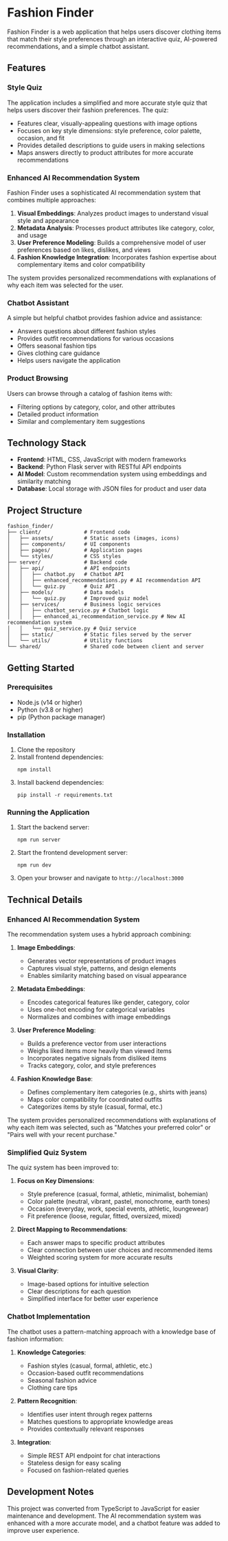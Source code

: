 # Fashion Finder

Fashion Finder is a web application that helps users discover clothing items that match their style preferences through an interactive quiz, AI-powered recommendations, and a simple chatbot assistant.

## Features

### Style Quiz
The application includes a simplified and more accurate style quiz that helps users discover their fashion preferences. The quiz:
- Features clear, visually-appealing questions with image options
- Focuses on key style dimensions: style preference, color palette, occasion, and fit
- Provides detailed descriptions to guide users in making selections
- Maps answers directly to product attributes for more accurate recommendations

### Enhanced AI Recommendation System
Fashion Finder uses a sophisticated AI recommendation system that combines multiple approaches:

1. **Visual Embeddings**: Analyzes product images to understand visual style and appearance
2. **Metadata Analysis**: Processes product attributes like category, color, and usage
3. **User Preference Modeling**: Builds a comprehensive model of user preferences based on likes, dislikes, and views
4. **Fashion Knowledge Integration**: Incorporates fashion expertise about complementary items and color compatibility

The system provides personalized recommendations with explanations of why each item was selected for the user.

### Chatbot Assistant
A simple but helpful chatbot provides fashion advice and assistance:
- Answers questions about different fashion styles
- Provides outfit recommendations for various occasions
- Offers seasonal fashion tips
- Gives clothing care guidance
- Helps users navigate the application

### Product Browsing
Users can browse through a catalog of fashion items with:
- Filtering options by category, color, and other attributes
- Detailed product information
- Similar and complementary item suggestions

## Technology Stack

- **Frontend**: HTML, CSS, JavaScript with modern frameworks
- **Backend**: Python Flask server with RESTful API endpoints
- **AI Model**: Custom recommendation system using embeddings and similarity matching
- **Database**: Local storage with JSON files for product and user data

## Project Structure

```
fashion_finder/
├── client/              # Frontend code
│   ├── assets/          # Static assets (images, icons)
│   ├── components/      # UI components
│   ├── pages/           # Application pages
│   └── styles/          # CSS styles
├── server/              # Backend code
│   ├── api/             # API endpoints
│   │   ├── chatbot.py   # Chatbot API
│   │   ├── enhanced_recommendations.py # AI recommendation API
│   │   └── quiz.py      # Quiz API
│   ├── models/          # Data models
│   │   └── quiz.py      # Improved quiz model
│   ├── services/        # Business logic services
│   │   ├── chatbot_service.py # Chatbot logic
│   │   ├── enhanced_ai_recommendation_service.py # New AI recommendation system
│   │   └── quiz_service.py # Quiz service
│   ├── static/          # Static files served by the server
│   └── utils/           # Utility functions
└── shared/              # Shared code between client and server
```

## Getting Started

### Prerequisites

- Node.js (v14 or higher)
- Python (v3.8 or higher)
- pip (Python package manager)

### Installation

1. Clone the repository
2. Install frontend dependencies:
   ```
   npm install
   ```
3. Install backend dependencies:
   ```
   pip install -r requirements.txt
   ```

### Running the Application

1. Start the backend server:
   ```
   npm run server
   ```
2. Start the frontend development server:
   ```
   npm run dev
   ```
3. Open your browser and navigate to `http://localhost:3000`

## Technical Details

### Enhanced AI Recommendation System

The recommendation system uses a hybrid approach combining:

1. **Image Embeddings**: 
   - Generates vector representations of product images
   - Captures visual style, patterns, and design elements
   - Enables similarity matching based on visual appearance

2. **Metadata Embeddings**:
   - Encodes categorical features like gender, category, color
   - Uses one-hot encoding for categorical variables
   - Normalizes and combines with image embeddings

3. **User Preference Modeling**:
   - Builds a preference vector from user interactions
   - Weighs liked items more heavily than viewed items
   - Incorporates negative signals from disliked items
   - Tracks category, color, and style preferences

4. **Fashion Knowledge Base**:
   - Defines complementary item categories (e.g., shirts with jeans)
   - Maps color compatibility for coordinated outfits
   - Categorizes items by style (casual, formal, etc.)

The system provides personalized recommendations with explanations of why each item was selected, such as "Matches your preferred color" or "Pairs well with your recent purchase."

### Simplified Quiz System

The quiz system has been improved to:

1. **Focus on Key Dimensions**:
   - Style preference (casual, formal, athletic, minimalist, bohemian)
   - Color palette (neutral, vibrant, pastel, monochrome, earth tones)
   - Occasion (everyday, work, special events, athletic, loungewear)
   - Fit preference (loose, regular, fitted, oversized, mixed)

2. **Direct Mapping to Recommendations**:
   - Each answer maps to specific product attributes
   - Clear connection between user choices and recommended items
   - Weighted scoring system for more accurate results

3. **Visual Clarity**:
   - Image-based options for intuitive selection
   - Clear descriptions for each question
   - Simplified interface for better user experience

### Chatbot Implementation

The chatbot uses a pattern-matching approach with a knowledge base of fashion information:

1. **Knowledge Categories**:
   - Fashion styles (casual, formal, athletic, etc.)
   - Occasion-based outfit recommendations
   - Seasonal fashion advice
   - Clothing care tips

2. **Pattern Recognition**:
   - Identifies user intent through regex patterns
   - Matches questions to appropriate knowledge areas
   - Provides contextually relevant responses

3. **Integration**:
   - Simple REST API endpoint for chat interactions
   - Stateless design for easy scaling
   - Focused on fashion-related queries

## Development Notes

This project was converted from TypeScript to JavaScript for easier maintenance and development. The AI recommendation system was enhanced with a more accurate model, and a chatbot feature was added to improve user experience.
